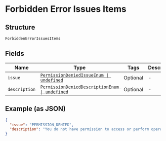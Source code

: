 
# Forbidden Error Issues Items

## Structure

`ForbiddenErrorIssuesItems`

## Fields

| Name | Type | Tags | Description |
|  --- | --- | --- | --- |
| `issue` | [`PermissionDeniedIssueEnum \| undefined`](../../doc/models/permission-denied-issue-enum.md) | Optional | - |
| `description` | [`PermissionDeniedDescriptionEnum \| undefined`](../../doc/models/permission-denied-description-enum.md) | Optional | - |

## Example (as JSON)

```json
{
  "issue": "PERMISSION_DENIED",
  "description": "You do not have permission to access or perform operations on this resource."
}
```

